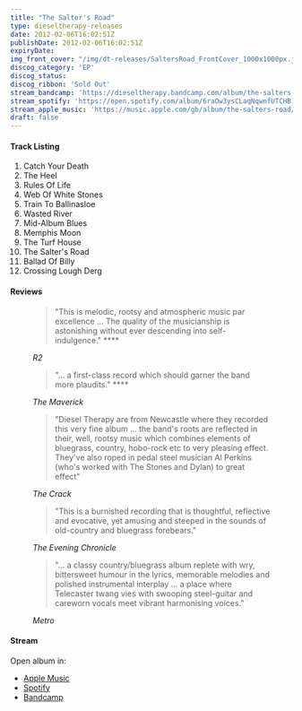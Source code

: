 ```yaml
---
title: "The Salter's Road"
type: dieseltherapy-releases
date: 2012-02-06T16:02:51Z
publishDate: 2012-02-06T16:02:51Z
expiryDate:
img_front_cover: "/img/dt-releases/SaltersRoad_FrontCover_1000x1000px.jpg"
discog_category: 'EP'
discog_status:
discog_ribbon: 'Sold Out'
stream_bandcamp: 'https://dieseltherapy.bandcamp.com/album/the-salters-road'
stream_spotify: 'https://open.spotify.com/album/6raOw3ysCLaqNqwnfUTCHB?si=5tQQ5KvAS7SUsSPfIm1fOQ'
stream_apple_music: 'https://music.apple.com/gb/album/the-salters-road/497607507'
draft: false
---
```


#### Track Listing

1. Catch Your Death
2. The Heel
3. Rules Of Life
4. Web Of White Stones
5. Train To Ballinasloe
6. Wasted River
7. Mid-Album Blues
8. Memphis Moon
9. The Turf House
10. The Salter's Road
11. Ballad Of Billy
12. Crossing Lough Derg

#### Reviews

<figure class="text-end">
  <blockquote class="layout-testimonial-text layout-small-block blockquote">
    <p>"This is melodic, rootsy and atmospheric music par excellence ... The quality of the musicianship is astonishing without ever descending into self-indulgence." ****</p>
  </blockquote>
  <figcaption class="blockquote-footer">
    <cite title="Source Title">R2</cite>
  </figcaption>
</figure>

<figure class="text-end">
  <blockquote class="layout-testimonial-text layout-small-block blockquote">
    <p>"... a first-class record which should garner the band more plaudits." ****</p>
  </blockquote>
  <figcaption class="blockquote-footer">
    <cite title="Source Title">The Maverick</cite>
  </figcaption>
</figure>

<figure class="text-end">
  <blockquote class="layout-testimonial-text layout-small-block blockquote">
    <p>"Diesel Therapy are from Newcastle where they recorded this very fine album ... the band's roots are reflected in their, well, rootsy music which combines elements of bluegrass, country, hobo-rock etc to very pleasing effect. They've also roped in pedal steel musician Al Perkins (who's worked with The Stones and Dylan) to great effect"</p>
  </blockquote>
  <figcaption class="blockquote-footer">
    <cite title="Source Title">The Crack</cite>
  </figcaption>
</figure>

<figure class="text-end">
  <blockquote class="layout-testimonial-text layout-small-block blockquote">
    <p>"This is a burnished recording that is thoughtful, reflective and evocative, yet amusing and steeped in the sounds of old-country and bluegrass forebears."</p>
  </blockquote>
  <figcaption class="blockquote-footer">
    <cite title="Source Title">The Evening Chronicle</cite>
  </figcaption>
</figure>

<figure class="text-end">
  <blockquote class="layout-testimonial-text layout-small-block blockquote">
    <p>"... a classy country/bluegrass album replete with wry, bittersweet humour in the lyrics, memorable melodies and polished instrumental interplay ... a place where Telecaster twang vies with swooping steel-guitar and careworn vocals meet vibrant harmonising voices."</p>
  </blockquote>
  <figcaption class="blockquote-footer">
    <cite title="Source Title">Metro</cite>
  </figcaption>
</figure>

#### Stream

Open album in:

- [Apple Music](https://music.apple.com/gb/album/the-salters-road/497607507 "Listen to album on Apple Music")
- [Spotify](https://open.spotify.com/album/6raOw3ysCLaqNqwnfUTCHB?si=5tQQ5KvAS7SUsSPfIm1fOQ "Listen to album on Spotify")
- [Bandcamp](https://dieseltherapy.bandcamp.com/album/the-salters-road "Listen to album on Bandcamp")
